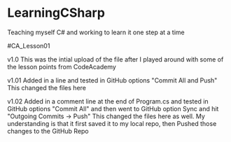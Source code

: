 # LearningCSharp
Teaching myself C# and working to learn it one step at a time

#CA_Lesson01

v1.0
This was the intial upload of the file after I played around with some of the lesson points from CodeAcademy

v1.01
Added in a line and tested in GitHub options "Commit All and Push"
This changed the files here

v1.02
Added in a comment line at the end of Program.cs and tested in GitHub options "Commit All" and then went to GitHub option Sync and hit "Outgoing Commits -> Push"
This changed the files here as well. My understanding is that it first saved it to my local repo, then Pushed those changes to the GitHub Repo
